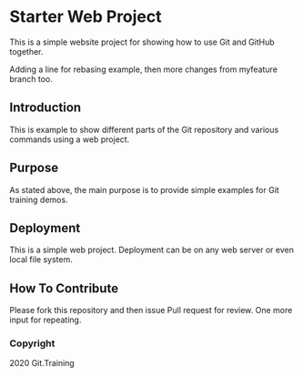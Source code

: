 # Starter Web Project

This is a simple website project for showing
how to use Git and GitHub together.

Adding a line for rebasing example, 
then more changes from myfeature branch too.

## Introduction

This is example to show different parts of the Git repository
and various commands using a web project.

## Purpose

As stated above, the main purpose is to provide simple examples
for Git training demos.

## Deployment

This is a simple web project. Deployment can be on any web server
or even local file system.

## How To Contribute

Please fork this repository and then issue Pull request for review.
One more input for repeating.

### Copyright

2020 Git.Training